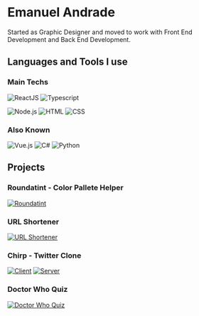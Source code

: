 


# Emanuel Andrade

Started as Graphic Designer and moved to work with Front End Development and Back End Development.

## Languages and Tools I use

### Main Techs

![ReactJS](https://img.shields.io/badge/ReactJS-61DAFB?style=for-the-badge&logo=react&logoColor=374346)
![Typescript](https://img.shields.io/badge/Typescript-2F74C0?style=for-the-badge&logo=typescript&logoColor=white)

![Node.js](https://img.shields.io/badge/Node.js-509941?style=for-the-badge&logo=node.js&logoColor=white)
![HTML](https://img.shields.io/badge/HTML-DD4B25?style=for-the-badge&logo=html5&logoColor=white)
![CSS](https://img.shields.io/badge/CSS-0085C4?style=for-the-badge&logo=css3&logoColor=white)

### Also Known

![Vue.js](https://img.shields.io/badge/Vue.JS-3FB27F?style=for-the-badge&logo=vue.js&logoColor=white)
![C#](https://img.shields.io/badge/C%23-95478E?style=for-the-badge&logo=csharp&logoColor=white)
![Python](https://img.shields.io/badge/Python-F5CA3D?style=for-the-badge&logo=python&logoColor=374346)

## Projects

### Roundatint - Color Pallete Helper

[![Roundatint](https://github-readme-stats.vercel.app/api/pin/?username=Emanuelpna&repo=roundatint&theme=tokyonight&show_owner=true)](https://github.com/Emanuelpna/roundatint)

### URL Shortener

[![URL Shortener](https://github-readme-stats.vercel.app/api/pin/?username=Emanuelpna&repo=url-shortener&theme=tokyonight&show_owner=true)](https://github.com/Emanuelpna/url-shortener)


### Chirp - Twitter Clone

[![Client](https://github-readme-stats.vercel.app/api/pin/?username=Emanuelpna&repo=chirp-client&theme=tokyonight&show_owner=true)](https://github.com/Emanuelpna/chirp-client) 
[![Server](https://github-readme-stats.vercel.app/api/pin/?username=Emanuelpna&repo=chirp-server&theme=tokyonight&show_owner=true)](https://github.com/Emanuelpna/chirp-server)

### Doctor Who Quiz

[![Doctor Who Quiz](https://github-readme-stats.vercel.app/api/pin/?username=Emanuelpna&repo=doctor-who-quiz&theme=tokyonight&show_owner=true)](https://github.com/Emanuelpna/doctor-who-quiz)
